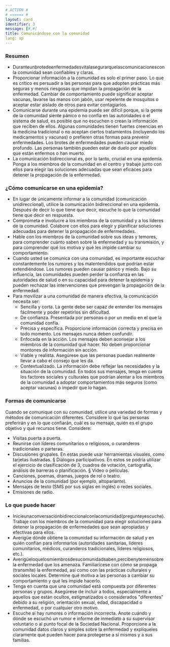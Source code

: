 ```yaml
---
# ACTION #
# ====== #
layout: card
identifier: 3
message: [#,#]
title: Comunicándose con la comunidad
lang: sp
---
```


### Resumen

- Duranteunbrotedeenfermedadesvitalasegurarquelascomunicacionescon la comunidad sean confiables y claras.
- Proporcionar información a la comunidad es solo el primer paso. Lo que es crítico es persuadir a las personas para que adopten prácticas más seguras y menos riesgosas que impidan la propagación de la enfermedad. Cambiar de comportamiento puede significar aceptar vacunas, lavarse las manos con jabón, usar repelente de mosquitos o aceptar estar aislado de otros para evitar contagiarlos.
- Comunicarse durante una epidemia puede ser difícil porque, si la gente de la comunidad siente pánico o no confía en las autoridades o el sistema de salud, es posible que no escuchen o crean la información que reciben de ellos. Algunas comunidades tienen fuertes creencias en la medicina tradicional o no aceptan ciertos tratamientos (incluyendo los medicamentos y vacunas) o prefieren otras formas para prevenir enfermedades. Los brotes de enfermedades pueden causar miedo profundo. Las personas también pueden estar de duelo por aquellos que están enfermos o han muerto.
- La comunicación bidireccional es, por lo tanto, crucial en una epidemia. Ponga a los miembros de la comunidad en el centro y trabaje junto con ellos para elegir las soluciones adecuadas que sean eficaces para detener la propagación de la enfermedad.

### ¿Cómo comunicarse en una epidemia?

- En lugar de únicamente informar a la comunidad (comunicación unidireccional), utilice la comunicación bidireccional en una epidemia. Después de decir lo que tiene que decir, escuche lo que la comunidad tiene que decir en respuesta.
- Comprometa e involucre a los miembros de la comunidad y a los líderes de la comunidad. Colabore con ellos para elegir y planificar soluciones adecuadas para detener la propagación de enfermedades.
- Hable con los miembros de la comunidad sobre sus ideas y temores, para comprender cuánto saben sobre la enfermedad y su transmisión, y para comprender qué los motiva y qué les impide cambiar su comportamiento.
- Cuando usted se comunica con una comunidad, es importante escuchar constantemente los rumores y los malentendidos que podrían estar extendiéndose. Los rumores pueden causar pánico y miedo. Bajo su influencia, las comunidades pueden perder la confianza en las autoridades de salud o en su capacidad para detener la epidemia y pueden rechazar las intervenciones que prevengan la propagación de la enfermedad.
- Para movilizar a una comunidad de manera efectiva, la comunicación necesita ser:
    - Sencilla y corta. La gente debe ser capaz de entender los mensajes fácilmente y poder repetirlos sin dificultad.
    - De confianza. Presentada por personas o por un medio en el que la comunidad confía.
    - Precisa y específica. Proporcione información correcta y precisa en todo momento. Los mensajes nunca deben confundir.
    - Enfocada en la acción. Los mensajes deben aconsejar a los miembros de la comunidad qué hacer. No deben proporcionar montones de información sin acción.
    - Viable y realista. Asegúrese que las personas puedan realmente llevar a cabo el consejo que les da.
    - Contextualizado. La información debe reflejar las necesidades y la situación de la comunidad. En todos sus mensajes, tenga en cuenta los factores sociales y culturales que podrían alentar a los miembros de la comunidad a adoptar comportamientos más seguros (como aceptar vacunas) o impedir que lo hagan.
    
### Formas de comunicarse
Cuando se comunique con su comunidad, utilice una variedad de formas y métodos de comunicación diferentes. Considere lo qué las personas preferirán y en lo que confiarán, cuál es su mensaje, quién es el grupo objetivo y qué recursos tiene. Considere:
- Visitas puerta a puerta.
- Reunirse con líderes comunitarios o religiosos, o curanderos tradicionales o parteras.
- Discusiones grupales. En estas puede usar herramientas visuales, como tarjetas ilustradas. § Diálogos participativos. En estos se podría utilizar el ejercicio de clasificación de 3, cuadros de votación, cartografía, análisis de barreras o planificación. § Video o películas.
- Canciones, poemas, dramas, juegos de rol o teatro.
- Anuncios de la comunidad (por ejemplo, altoparlante).
- Mensajes de texto (SMS por sus siglas en inglés) o redes sociales.
- Emisiones de radio.

### Lo que puede hacer
- Inicieunaconversaciónbidireccionalconlacomunidad(pregunteyescuche). Trabaje con los miembros de la comunidad para elegir soluciones para detener la propagación de enfermedades que sean apropiadas y efectivas para ellos.
- Averigüe dónde obtiene la comunidad su información de salud y en quién confían para informarlos (autoridades sanitarias, líderes comunitarios, médicos, curanderos tradicionales, líderes religiosos, etc.).
- Averigüeloquelosmiembrosdesucomunidadsaben,percibenytemensobre la enfermedad que los amenaza. Familiarícese con cómo se propaga (transmite) la enfermedad, así como con las prácticas culturales y sociales locales. Determine qué motiva a las personas a cambiar su comportamiento y qué les impide hacerlo.
- Tenga en cuenta que una comunidad está compuesta por diferentes personas y grupos. Asegúrese de incluir a todos, especialmente a aquellos que están ocultos, estigmatizados o considerados "diferentes" debido a su religión, orientación sexual, edad, discapacidad o enfermedad, o por cualquier otro motivo.
- Escuche si hay rumores o información incorrecta. Anote cuándo y dónde se escuchó un rumor e informe de inmediato a su supervisor voluntario o al punto focal de la Sociedad Nacional. Proporcione a la comunidad datos claros y simples sobre la enfermedad y explíqueles claramente qué pueden hacer para protegerse a sí mismos y a sus familias.
